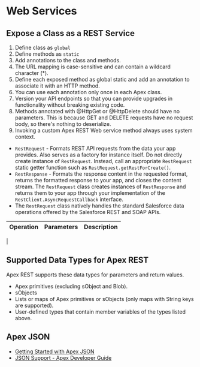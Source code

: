 # Web Services

## Expose a Class as a REST Service
1. Define class as `global`
2. Define methods as `static`
3. Add annotations to the class and methods.
4. The URL mapping is case-sensitive and can contain a wildcard character (*).
5. Define each exposed method as global static and add an annotation to associate it with an HTTP method.
6. You can use each annotation only once in each Apex class.
7. Version your API endpoints so that you can provide upgrades in functionality without breaking existing code.
8. Methods annotated with @HttpGet or @HttpDelete should have no parameters.  This is because GET and DELETE requests have no request body, so there's nothing to deserialize.
9. Invoking a custom Apex REST Web service method always uses system context. 

* `RestRequest` - Formats REST API requests from the data your app provides.  Also serves as a factory for instance itself.  Do not directly create instance of `RestRequest`.  Instead, call an appropriate `RestRequest` static getter function such as 
`RestRequest.getRestForCreate()`.  
* `RestResponse` - Formats the response content in the requested format, returns the formatted response to your app,
and closes the content stream.  The `RestRequest` class creates instances of `RestResponse` and returns them to your app through your implementation of the `RestClient.AsyncRequestCallback` interface.  
* The `RestRequest` class natively handles the standard Salesforce data operations offered by the Salesforce REST and SOAP APIs.

| Operation | Parameters | Description |
| --- | --- | --- |
| 

## Supported Data Types for Apex REST
Apex REST supports these data types for parameters and return values.
  * Apex primitives (excluding sObject and Blob).
  * sObjects
  * Lists or maps of Apex primitives or sObjects (only maps with String keys are supported).
  * User-defined types that contain member variables of the types listed above.


## Apex JSON

* [Getting Started with Apex JSON](https://developer.salesforce.com/index.php?title=Getting_Started_with_Apex_JSON)
* [JSON Support - Apex Developer Guide](https://developer.salesforce.com/docs/atlas.en-us.apexcode.meta/apexcode/apex_methods_system_json_overview.htm)
